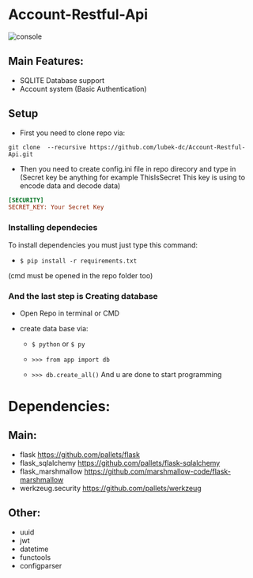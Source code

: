 # Account-Restful-Api
![console](https://user-images.githubusercontent.com/32651459/123863495-f5767600-d929-11eb-92e1-1baf468b51e8.png)

## Main Features:
* SQLITE Database support
* Account system (Basic Authentication)

## Setup
* First you need to clone repo via: 

` git clone  --recursive https://github.com/lubek-dc/Account-Restful-Api.git `
* Then you need to create config.ini file in repo direcory and type in
 (Secret key be anything for example ThisIsSecret This key is using to encode data and decode data)
```ini
[SECURITY]
SECRET_KEY: Your Secret Key
```

### Installing dependecies
To install dependencies you must just type this command:

* ```$ pip install -r requirements.txt``` 

(cmd must be opened in the repo folder too)

### And the last step is Creating database 

* Open Repo in terminal or CMD

* create data base via:
    * `$ python` or `$ py `

    * `>>> from app import db`

    * `>>> db.create_all()`
And u are done to start programming
# Dependencies:
## Main:
* flask https://github.com/pallets/flask
* flask_sqlalchemy https://github.com/pallets/flask-sqlalchemy
* flask_marshmallow https://github.com/marshmallow-code/flask-marshmallow
* werkzeug.security https://github.com/pallets/werkzeug
## Other:
* uuid
* jwt
* datetime
* functools
* configparser
